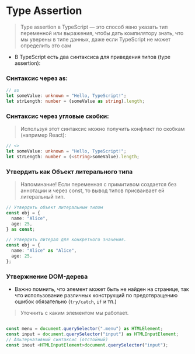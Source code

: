 # Type Assertion

> Type assertion в TypeScript — это способ явно указать тип переменной или выражения, чтобы дать компилятору знать, что мы уверены в типе данных, даже если TypeScript не может определить это сам

- В TypeScript есть два синтаксиса для приведения типов (type assertion):

### Синтаксис через as:

```ts
// as
let someValue: unknown = "Hello, TypeScript!";
let strLength: number = (someValue as string).length;
```

### Синтаксис через угловые скобки:

> Используя этот синтаксис можно получить конфликт по скобкам (например React):

```ts
// <>
let someValue: unknown = "Hello, TypeScript!";
let strLength: number = (<string>someValue).length;
```

### Утвердить как Объект литерального типа

> Напоминание! Если переменная с примитивом создается без аннотации и через const, то вывод типов присваивает ей литеральный тип.

```ts
// Утвердить объект литеральным типом
const obj = {
  name: "Alice",
  age: 25,
} as const;

// Утвердить литерал для конкретного значения.
const obj = {
  name: "Alice" as "Alice",
  age: 25,
};
```

### Утвержнение DOM-дерева

- Важно помнить, что элемент может быть не найден на странице, так что использование различных конструкций
  по предотвращению ошибок обязательно (`try/catch`, `if` и тп.)

> Уточнить с каким элементом мы работает.

```ts

const menu = document.querySelector(".menu") as HTMLElement;
const input = document.querySelector("input") as HTMLInputElement;
// Альтернативный синтаксис (отстойный)
const inout <HTMLInputElement>document.querySelector("input");

```
